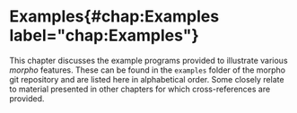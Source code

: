# Examples{#chap:Examples label="chap:Examples"}

This chapter discusses the example programs provided to illustrate
various *morpho* features. These can be found in the `examples` folder
of the morpho git repository and are listed here in alphabetical order.
Some closely relate to material presented in other chapters for which
cross-references are provided.